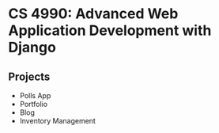 # CS 4990: Advanced Web Application Development with Django

## Projects

* Polls App
* Portfolio
* Blog
* Inventory Management
